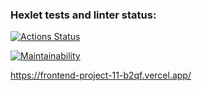 ### Hexlet tests and linter status:
[![Actions Status](https://github.com/olya889/frontend-project-11/actions/workflows/hexlet-check.yml/badge.svg)](https://github.com/olya889/frontend-project-11/actions)

[![Maintainability](https://api.codeclimate.com/v1/badges/47f16555e344757124bf/maintainability)](https://codeclimate.com/github/olya889/frontend-project-11/maintainability)

https://frontend-project-11-b2qf.vercel.app/